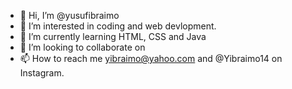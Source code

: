 - 👋 Hi, I’m @yusufibraimo
- 👀 I’m interested in coding and web devlopment.
- 🌱 I’m currently learning HTML, CSS and Java 
- 💞️ I’m looking to collaborate on 
- 📫 How to reach me yibraimo@yahoo.com and @Yibraimo14 on Instagram. 

<!---
yusufibraimo/yusufibraimo is a ✨ special ✨ repository because its `README.md` (this file) appears on your GitHub profile.
You can click the Preview link to take a look at your changes.
--->
